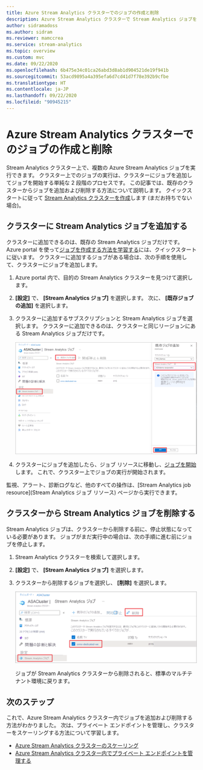 ```yaml
---
title: Azure Stream Analytics クラスターでのジョブの作成と削除
description: Azure Stream Analytics クラスターで Stream Analytics ジョブを管理する方法について説明します
author: sidramadoss
ms.author: sidram
ms.reviewer: mamccrea
ms.service: stream-analytics
ms.topic: overview
ms.custom: mvc
ms.date: 09/22/2020
ms.openlocfilehash: 6b475e34c01ca26abd3d8ab1d904521de19f941b
ms.sourcegitcommit: 53acd9895a4a395efa6d7cd41d7f78e392b9cfbe
ms.translationtype: HT
ms.contentlocale: ja-JP
ms.lasthandoff: 09/22/2020
ms.locfileid: "90945215"
---
```

# <a name="create-and-delete-jobs-in-an-azure-stream-analytics-cluster"></a>Azure Stream Analytics クラスターでのジョブの作成と削除

Stream Analytics クラスター上で、複数の Azure Stream Analytics ジョブを実行できます。 クラスター上でのジョブの実行は、クラスターにジョブを追加してジョブを開始する単純な 2 段階のプロセスです。 この記事では、既存のクラスターからジョブを追加および削除する方法について説明します。 クイックスタートに従って [Stream Analytics クラスターを作成](create-cluster.md)します (まだお持ちでない場合)。

## <a name="add-a-stream-analytics-job-to-a-cluster"></a>クラスターに Stream Analytics ジョブを追加する

クラスターに追加できるのは、既存の Stream Analytics ジョブだけです。 Azure portal を使って[ジョブを作成する方法を学習する](stream-analytics-quick-create-portal.md)には、クイックスタートに従います。 クラスターに追加するジョブがある場合は、次の手順を使用して、クラスターにジョブを追加します。

1. Azure portal 内で、目的の Stream Analytics クラスターを見つけて選択します。

1. **[設定]** で、 **[Stream Analytics ジョブ]** を選択します。 次に、 **[既存ジョブの追加]** を選択します。

1. クラスターに追加するサブスクリプションと Stream Analytics ジョブを選択します。 クラスターに追加できるのは、クラスターと同じリージョンにある Stream Analytics ジョブだけです。

   ![クラスターにジョブを追加する](./media/manage-jobs-cluster/add-job.png)

1. クラスターにジョブを追加したら、ジョブ リソースに移動し、[ジョブを開始](start-job.md#azure-portal)します。 これで、クラスター上でジョブの実行が開始されます。

監視、アラート、診断ログなど、他のすべての操作は、[Stream Analytics job resource]\(Stream Analytics ジョブ リソース\) ページから実行できます。

## <a name="remove-a-stream-analytics-job-from-a-cluster"></a>クラスターから Stream Analytics ジョブを削除する

Stream Analytics ジョブは、クラスターから削除する前に、停止状態になっている必要があります。 ジョブがまだ実行中の場合は、次の手順に進む前にジョブを停止します。

1. Stream Analytics クラスターを検索して選択します。

1. **[設定]** で、 **[Stream Analytics ジョブ]** を選択します。

1. クラスターから削除するジョブを選択し、 **[削除]** を選択します。

   ![クラスターからジョブを削除する](./media/manage-jobs-cluster/remove-job.png)

   ジョブが Stream Analytics クラスターから削除されると、標準のマルチテナント環境に戻ります。

## <a name="next-steps"></a>次のステップ

これで、Azure Stream Analytics クラスター内でジョブを追加および削除する方法がわかりました。 次は、プライベート エンドポイントを管理し、クラスターをスケーリングする方法について学習します。

* [Azure Stream Analytics クラスターのスケーリング](scale-cluster.md)
* [Azure Stream Analytics クラスター内でプライベート エンドポイントを管理する](private-endpoints.md)